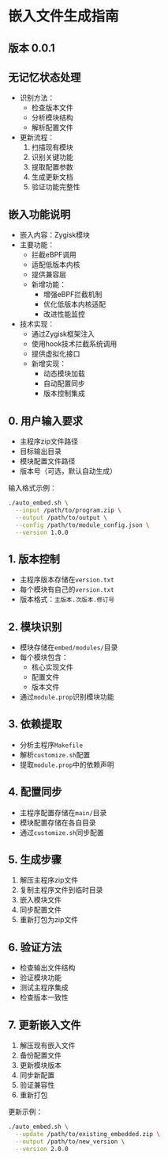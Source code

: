 # 嵌入文件生成指南
## 版本 0.0.1

## 无记忆状态处理
- 识别方法：
  - 检查版本文件
  - 分析模块结构
  - 解析配置文件
- 更新流程：
  1. 扫描现有模块
  2. 识别关键功能
  3. 提取配置参数
  4. 生成更新文档
  5. 验证功能完整性

## 嵌入功能说明
- 嵌入内容：Zygisk模块
- 主要功能：
  - 拦截eBPF调用
  - 适配低版本内核
  - 提供兼容层
  - 新增功能：
    - 增强eBPF拦截机制
    - 优化低版本内核适配
    - 改进性能监控
- 技术实现：
  - 通过Zygisk框架注入
  - 使用hook技术拦截系统调用
  - 提供虚拟化接口
  - 新增实现：
    - 动态模块加载
    - 自动配置同步
    - 版本控制集成

## 0. 用户输入要求
- 主程序zip文件路径
- 目标输出目录
- 模块配置文件路径
- 版本号（可选，默认自动生成）

输入格式示例：
```bash
./auto_embed.sh \
  --input /path/to/program.zip \
  --output /path/to/output \
  --config /path/to/module_config.json \
  --version 1.0.0
```

## 1. 版本控制
- 主程序版本存储在`version.txt`
- 每个模块有自己的`version.txt`
- 版本格式：`主版本.次版本.修订号`

## 2. 模块识别
- 模块存储在`embed/modules/`目录
- 每个模块包含：
  - 核心实现文件
  - 配置文件
  - 版本文件
- 通过`module.prop`识别模块功能

## 3. 依赖提取
- 分析主程序`Makefile`
- 解析`customize.sh`配置
- 提取`module.prop`中的依赖声明

## 4. 配置同步
- 主程序配置存储在`main/`目录
- 模块配置存储在各自目录
- 通过`customize.sh`同步配置

## 5. 生成步骤
1. 解压主程序zip文件
2. 复制主程序文件到临时目录
3. 嵌入模块文件
4. 同步配置文件
5. 重新打包为zip文件

## 6. 验证方法
- 检查输出文件结构
- 验证模块功能
- 测试主程序集成
- 检查版本一致性

## 7. 更新嵌入文件
1. 解压现有嵌入文件
2. 备份配置文件
3. 更新模块版本
4. 同步新配置
5. 验证兼容性
6. 重新打包

更新示例：
```bash
./auto_embed.sh \
  --update /path/to/existing_embedded.zip \
  --output /path/to/new_version \
  --version 2.0.0
```
